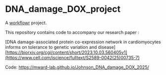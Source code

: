# DNA_damage_DOX_project

A [workflowr][] project.

This repository contains code to accompany our research paper :

[DNA damage-associated protein co-expression network in cardiomyocytes informs on tolerance to genetic variation and disease] [https://biorxiv.org/cgi/content/short/2023.10.03.560405v1](https://www.cell.com/iscience/fulltext/S2589-0042(25)00735-7)

Code:
https://mward-lab.github.io/Johnson_DNA_damage_DOX_2025/

[workflowr]: https://github.com/workflowr/workflowr
